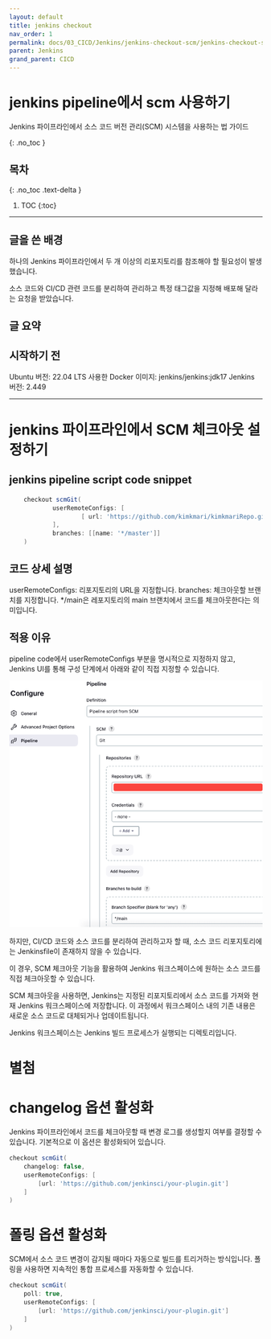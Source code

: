 ```yaml
---
layout: default
title: jenkins checkout
nav_order: 1
permalink: docs/03_CICD/Jenkins/jenkins-checkout-scm/jenkins-checkout-scm
parent: Jenkins
grand_parent: CICD
---
```


# jenkins pipeline에서 scm 사용하기

Jenkins 파이프라인에서 소스 코드 버전 관리(SCM) 시스템을 사용하는 법 가이드

{: .no_toc }

## 목차
{: .no_toc .text-delta }

1. TOC
{:toc}

---

## 글을 쓴 배경

하나의 Jenkins 파이프라인에서 두 개 이상의 리포지토리를 참조해야 할 필요성이 발생했습니다.

소스 코드와 CI/CD 관련 코드를 분리하여 관리하고 특정 태그값을 지정해 배포해 달라는 요청을 받았습니다.

## 글 요약


## 시작하기 전

Ubuntu 버전: 22.04 LTS
사용한 Docker 이미지: jenkins/jenkins:jdk17
Jenkins 버전: 2.449

---

# jenkins 파이프라인에서 SCM 체크아웃 설정하기 

## jenkins pipeline script code snippet
```groovy
    checkout scmGit(
            userRemoteConfigs: [
                    [ url: 'https://github.com/kimkmari/kimkmariRepo.git']
            ],
            branches: [[name: '*/master']]
    )
```

## 코드 상세 설명

userRemoteConfigs: 리포지토리의 URL을 지정합니다.
branches: 체크아웃할 브랜치를 지정합니다. */main은 레포지토리의 main 브랜치에서 코드를 체크아웃한다는 의미입니다.

## 적용 이유

pipeline code에서 userRemoteConfigs 부분을 명시적으로 지정하지 않고, Jenkins UI를 통해 구성 단계에서 아래와 같이 직접 지정할 수 있습니다.

![img-1.png](img-1.png)

하지만, CI/CD 코드와 소스 코드를 분리하여 관리하고자 할 때, 소스 코드 리포지토리에는 Jenkinsfile이 존재하지 않을 수 있습니다. 

이 경우, SCM 체크아웃 기능을 활용하여 Jenkins 워크스페이스에 원하는 소스 코드를 직접 체크아웃할 수 있습니다. 

SCM 체크아웃을 사용하면, Jenkins는 지정된 리포지토리에서 소스 코드를 가져와 현재 Jenkins 워크스페이스에 저장합니다. 
이 과정에서 워크스페이스 내의 기존 내용은 새로운 소스 코드로 대체되거나 업데이트됩니다.

Jenkins 워크스페이스는 Jenkins 빌드 프로세스가 실행되는 디렉토리입니다.

# 별첨

# changelog 옵션 활성화

Jenkins 파이프라인에서 코드를 체크아웃할 때 변경 로그를 생성할지 여부를 결정할 수 있습니다. 기본적으로 이 옵션은 활성화되어 있습니다.

```groovy
checkout scmGit(
    changelog: false,
    userRemoteConfigs: [
        [url: 'https://github.com/jenkinsci/your-plugin.git']
    ]
)
```
# 폴링 옵션 활성화

SCM에서 소스 코드 변경이 감지될 때마다 자동으로 빌드를 트리거하는 방식입니다. 폴링을 사용하면 지속적인 통합 프로세스를 자동화할 수 있습니다.
```groovy
checkout scmGit(
    poll: true,
    userRemoteConfigs: [
        [url: 'https://github.com/jenkinsci/your-plugin.git']
    ]
)
```